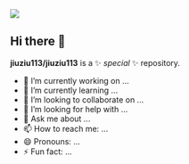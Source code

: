 <img src="https://capsule-render.vercel.app/api?type=shark&color=F5BB96&height=90&section=header&text=Front-End&fontSize=90" />


## Hi there 👋


**jiuziu113/jiuziu113** is a ✨ _special_ ✨ repository.

- 🔭 I’m currently working on ...
- 🌱 I’m currently learning ...
- 👯 I’m looking to collaborate on ...
- 🤔 I’m looking for help with ...
- 💬 Ask me about ...
- 📫 How to reach me: ...
- 😄 Pronouns: ...
- ⚡ Fun fact: ...

